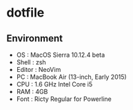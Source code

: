 # dotfile

## Environment
* OS     :  MacOS Sierra 10.12.4 beta
* Shell  :  zsh
* Editor :  NeoVim
* PC     :  MacBook Air (13-inch, Early 2015)
* CPU    :  1.6 GHz Intel Core i5
* RAM    :  4GB
* Font   :  Ricty Regular for Powerline

